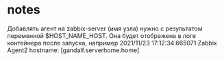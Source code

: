 # notes

Добавлять агент на zabbix-server (имя узла) нужно с результатом переменной $HOST_NAME_HOST. Она будет отображена в логе контейнера после запуска, например 2021/11/23 17:12:34.665071 Zabbix Agent2 hostname: [gandalf.serverhome.home]